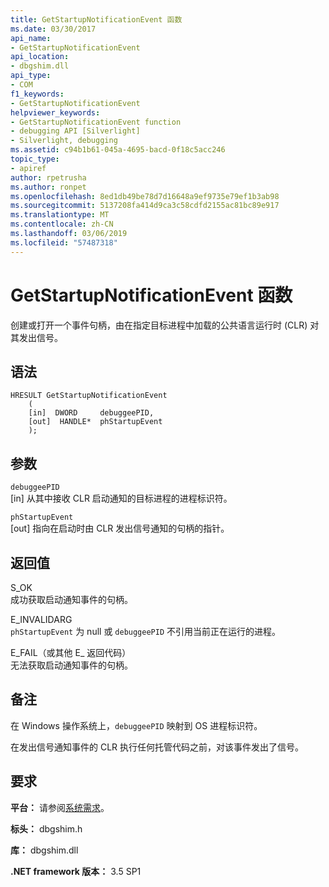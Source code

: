```yaml
---
title: GetStartupNotificationEvent 函数
ms.date: 03/30/2017
api_name:
- GetStartupNotificationEvent
api_location:
- dbgshim.dll
api_type:
- COM
f1_keywords:
- GetStartupNotificationEvent
helpviewer_keywords:
- GetStartupNotificationEvent function
- debugging API [Silverlight]
- Silverlight, debugging
ms.assetid: c94b1b61-045a-4695-bacd-0f18c5acc246
topic_type:
- apiref
author: rpetrusha
ms.author: ronpet
ms.openlocfilehash: 8ed1db49be78d7d16648a9ef9735e79ef1b3ab98
ms.sourcegitcommit: 5137208fa414d9ca3c58cdfd2155ac81bc89e917
ms.translationtype: MT
ms.contentlocale: zh-CN
ms.lasthandoff: 03/06/2019
ms.locfileid: "57487318"
---
```

# <a name="getstartupnotificationevent-function"></a>GetStartupNotificationEvent 函数
创建或打开一个事件句柄，由在指定目标进程中加载的公共语言运行时 (CLR) 对其发出信号。  
  
## <a name="syntax"></a>语法  
  
```  
HRESULT GetStartupNotificationEvent  
    (  
    [in]  DWORD     debuggeePID,  
    [out]  HANDLE*  phStartupEvent  
    );  
```  
  
## <a name="parameters"></a>参数  
 `debuggeePID`  
 [in] 从其中接收 CLR 启动通知的目标进程的进程标识符。  
  
 `phStartupEvent`  
 [out] 指向在启动时由 CLR 发出信号通知的句柄的指针。  
  
## <a name="return-value"></a>返回值  
 S_OK  
 成功获取启动通知事件的句柄。  
  
 E_INVALIDARG  
 `phStartupEvent` 为 null 或 `debuggeePID` 不引用当前正在运行的进程。  
  
 E_FAIL（或其他 E_ 返回代码）  
 无法获取启动通知事件的句柄。  
  
## <a name="remarks"></a>备注  
 在 Windows 操作系统上，`debuggeePID` 映射到 OS 进程标识符。  
  
 在发出信号通知事件的 CLR 执行任何托管代码之前，对该事件发出了信号。  
  
## <a name="requirements"></a>要求  
 **平台：** 请参阅[系统需求](../../../../docs/framework/get-started/system-requirements.md)。  
  
 **标头：** dbgshim.h  
  
 **库：** dbgshim.dll  
  
 **.NET framework 版本：** 3.5 SP1
